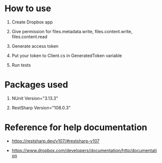 # How to use

1. Create Dropbox app

2. Give permission for files.metadata.write, files.content.write, files.content.read

3. Generate access token 

4. Put your token to Client.cs in GeneratedToken variable

5. Run tests

# Packages used

1. NUnit Version="3.13.3"

2. RestSharp Version="108.0.3"

# Reference for help documentation

- https://restsharp.dev/v107/#restsharp-v107

- https://www.dropbox.com/developers/documentation/http/documentation
